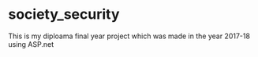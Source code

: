 # society_security

This is my diploama final year project which was made in the year 2017-18 using ASP.net
